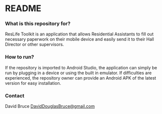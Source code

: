 # README #

### What is this repository for? ###

ResLife Toolkit is an application that allows Residential Assistants to fill out necessary paperwork on their mobile device and easily send it to their Hall Director or other supervisors.

### How to run? ###

If the repository is imported to Android Studio, the application can simply be run by plugging in a device or using the built in emulator. If difficulties are experienced, the repository owner can provide an Android APK of the latest version for easy installation.

### Contact ###

David Bruce
DavidDouglasBruce@gmail.com
